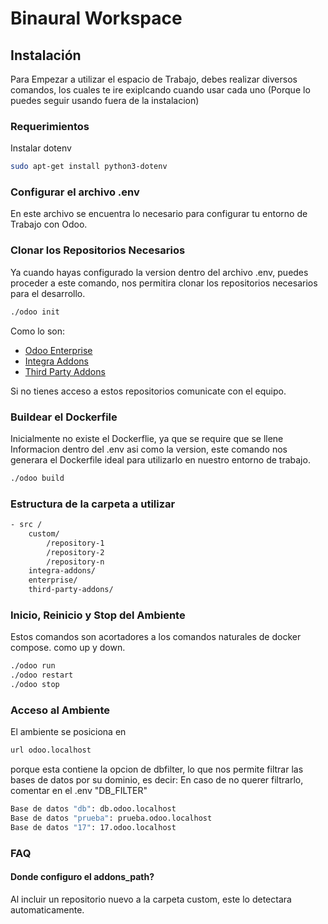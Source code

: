 # Binaural Workspace

## Instalación

Para Empezar a utilizar el espacio de Trabajo, debes realizar diversos comandos, los cuales te ire exiplcando cuando usar cada uno (Porque lo puedes seguir usando fuera de la instalacion)

### Requerimientos

Instalar dotenv

```bash
sudo apt-get install python3-dotenv 
```

### Configurar el archivo .env

En este archivo se encuentra lo necesario para configurar tu entorno de Trabajo con Odoo. 

### Clonar los Repositorios Necesarios

Ya cuando hayas configurado la version dentro del archivo .env, puedes proceder a este comando, nos permitira clonar los repositorios necesarios para el desarrollo.

```bash
./odoo init
```
    
Como lo son:
 - [Odoo Enterprise](https://github.com/odoo/enterprise)
 - [Integra Addons](https://github.com/binaural-dev/integra-addons)
 - [Third Party Addons](https://github.com/binaural-dev/third-party-addons)

 Si no tienes acceso a estos repositorios comunicate con el equipo.

 ### Buildear el Dockerfile

 Inicialmente no existe el Dockerflie, ya que se require que se llene Informacion dentro del .env asi como la version, este comando nos generara el Dockerfile ideal para utilizarlo en nuestro entorno de trabajo.

 ```bash
./odoo build
```
### Estructura de la carpeta a utilizar

```bash
- src /
    custom/
        /repository-1
        /repository-2
        /repository-n
    integra-addons/
    enterprise/
    third-party-addons/
```

### Inicio, Reinicio y Stop del Ambiente

Estos comandos son acortadores a los comandos naturales de docker compose. como up y down.
```bash
./odoo run
./odoo restart
./odoo stop
```

### Acceso al Ambiente

El ambiente se posiciona en  
```bash
url odoo.localhost
```
porque esta contiene la opcion de dbfilter,
lo que nos permite filtrar las bases de datos por su dominio, es decir:
En caso de no querer filtrarlo, comentar en el .env "DB_FILTER"

```bash
Base de datos "db": db.odoo.localhost
Base de datos "prueba": prueba.odoo.localhost
Base de datos "17": 17.odoo.localhost
```

### FAQ

#### Donde configuro el addons_path?

Al incluir un repositorio nuevo a la carpeta custom, este lo detectara automaticamente.


